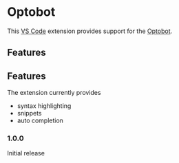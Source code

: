 # Optobot

This [VS Code](https://code.visualstudio.com) extension provides support for the [Optobot](https://optobot.ai).

## Features

## Features

The extension currently provides

* syntax highlighting
* snippets
* auto completion

### 1.0.0

Initial release 
